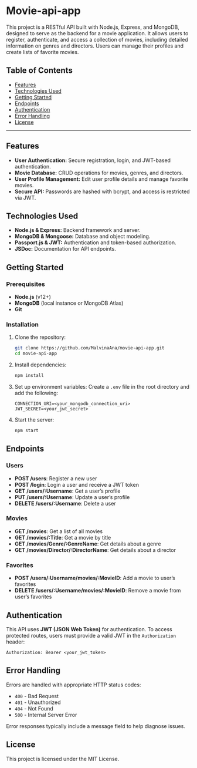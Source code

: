 # Movie-api-app

This project is a RESTful API built with Node.js, Express, and MongoDB, designed to serve as the backend for a movie application. It allows users to register, authenticate, and access a collection of movies, including detailed information on genres and directors. Users can manage their profiles and create lists of favorite movies.

## Table of Contents
- [Features](#features)
- [Technologies Used](#technologies-used)
- [Getting Started](#getting-started)
- [Endpoints](#endpoints)
- [Authentication](#authentication)
- [Error Handling](#error-handling)
- [License](#license)

---

## Features
- **User Authentication:** Secure registration, login, and JWT-based authentication.
- **Movie Database:** CRUD operations for movies, genres, and directors.
- **User Profile Management:** Edit user profile details and manage favorite movies.
- **Secure API:** Passwords are hashed with bcrypt, and access is restricted via JWT.

## Technologies Used
- **Node.js & Express:** Backend framework and server.
- **MongoDB & Mongoose:** Database and object modeling.
- **Passport.js & JWT:** Authentication and token-based authorization.
- **JSDoc:** Documentation for API endpoints.

## Getting Started

### Prerequisites
- **Node.js** (v12+)
- **MongoDB** (local instance or MongoDB Atlas)
- **Git**

### Installation

1. Clone the repository:
   ```bash
   git clone https://github.com/MalvinaAna/movie-api-app.git
   cd movie-api-app
   ```

2. Install dependencies:
   ```bash
   npm install
   ```

3. Set up environment variables:
   Create a `.env` file in the root directory and add the following:
   ```env
   CONNECTION_URI=<your_mongodb_connection_uri>
   JWT_SECRET=<your_jwt_secret>
   ```

4. Start the server:
   ```bash
   npm start
   ```

## Endpoints

### Users
- **POST /users**: Register a new user
- **POST /login**: Login a user and receive a JWT token
- **GET /users/:Username**: Get a user’s profile
- **PUT /users/:Username**: Update a user’s profile
- **DELETE /users/:Username**: Delete a user

### Movies
- **GET /movies**: Get a list of all movies
- **GET /movies/:Title**: Get a movie by title
- **GET /movies/Genre/:GenreName**: Get details about a genre
- **GET /movies/Director/:DirectorName**: Get details about a director

### Favorites
- **POST /users/:Username/movies/:MovieID**: Add a movie to user’s favorites
- **DELETE /users/:Username/movies/:MovieID**: Remove a movie from user’s favorites

## Authentication
This API uses **JWT (JSON Web Token)** for authentication. To access protected routes, users must provide a valid JWT in the `Authorization` header:
```http
Authorization: Bearer <your_jwt_token>
```

## Error Handling
Errors are handled with appropriate HTTP status codes:
- `400` - Bad Request
- `401` - Unauthorized
- `404` - Not Found
- `500` - Internal Server Error

Error responses typically include a message field to help diagnose issues.

## License
This project is licensed under the MIT License.
